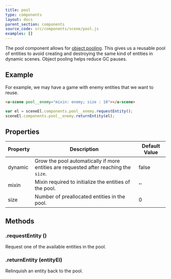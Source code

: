 ```yaml
---
title: pool
type: components
layout: docs
parent_section: components
source_code: src/components/scene/pool.js
examples: []
---
```


The pool component allows for [object
pooling](https://en.wikipedia.org/wiki/Object_pool_pattern). This gives us a
reusable pool of entities to avoid creating and destroying the same kind of
entities in dynamic scenes. Object pooling helps reduce GC pauses.

## Example

For example, we may have a game with enemy entities that we want to reuse.

```html
<a-scene pool__enemy="mixin: enemy; size : 10"></a-scene>
```

```js
var el = sceneEl.components.pool__enemy.requestEntity();
sceneEl.components.pool__enemy.returnEntity(el);
```

## Properties

| Property | Description                                                                           | Default Value |
|----------|---------------------------------------------------------------------------------------|---------------|
| dynamic  | Grow the pool automatically if more entities are requested after reaching the `size`. | false         |
| mixin    | Mixin required to initialize the entities of the pool.                                | ''            |
| size     | Number of preallocated entities in the pool.                                          | 0             |

## Methods

### .requestEntity ()

Request one of the available entities in the pool.

### .returnEntity (entityEl)

Relinquish an entity back to the pool.

